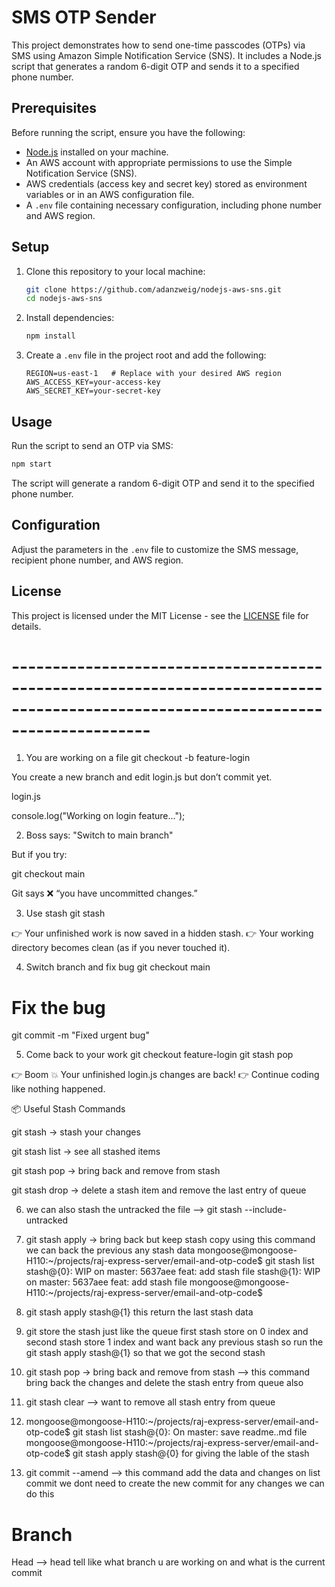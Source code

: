 # SMS OTP Sender

This project demonstrates how to send one-time passcodes (OTPs) via SMS using Amazon Simple Notification Service (SNS). It includes a Node.js script that generates a random 6-digit OTP and sends it to a specified phone number.

## Prerequisites

Before running the script, ensure you have the following:

- [Node.js](https://nodejs.org/) installed on your machine.
- An AWS account with appropriate permissions to use the Simple Notification Service (SNS).
- AWS credentials (access key and secret key) stored as environment variables or in an AWS configuration file.
- A `.env` file containing necessary configuration, including phone number and AWS region.

## Setup

1. Clone this repository to your local machine:

   ```bash
   git clone https://github.com/adanzweig/nodejs-aws-sns.git
   cd nodejs-aws-sns
   ```

2. Install dependencies:

   ```bash
   npm install
   ```

3. Create a `.env` file in the project root and add the following:

   ```env
   REGION=us-east-1   # Replace with your desired AWS region
   AWS_ACCESS_KEY=your-access-key
   AWS_SECRET_KEY=your-secret-key
   ```

## Usage

Run the script to send an OTP via SMS:

```bash
npm start
```

The script will generate a random 6-digit OTP and send it to the specified phone number.

## Configuration

Adjust the parameters in the `.env` file to customize the SMS message, recipient phone number, and AWS region.

## License

This project is licensed under the MIT License - see the [LICENSE](LICENSE) file for details.

# -----------------------------------------------------------------------------------------------------------------------------------

1. You are working on a file
   git checkout -b feature-login

You create a new branch and edit login.js but don’t commit yet.

login.js

console.log("Working on login feature...");

2. Boss says: "Switch to main branch"

But if you try:

git checkout main

Git says ❌ “you have uncommitted changes.”

3. Use stash
   git stash

👉 Your unfinished work is now saved in a hidden stash.
👉 Your working directory becomes clean (as if you never touched it).

4. Switch branch and fix bug
   git checkout main

# Fix the bug

git commit -m "Fixed urgent bug"

5. Come back to your work
   git checkout feature-login
   git stash pop

👉 Boom 💥 Your unfinished login.js changes are back!
👉 Continue coding like nothing happened.

📦 Useful Stash Commands

git stash → stash your changes

git stash list → see all stashed items

git stash pop → bring back and remove from stash

git stash drop → delete a stash item and remove the last entry of queue

6. we can also stash the untracked the file --> git stash --include-untracked
7. git stash apply → bring back but keep stash copy using this command we can back the previous any stash data
   mongoose@mongoose-H110:~/projects/raj-express-server/email-and-otp-code$ git stash list
   stash@{0}: WIP on master: 5637aee feat: add stash file
   stash@{1}: WIP on master: 5637aee feat: add stash file
   mongoose@mongoose-H110:~/projects/raj-express-server/email-and-otp-code$
8. git stash apply stash@{1} this return the last stash data
9. git store the stash just like the queue first stash store on 0 index and second stash store 1 index and want back any previous stash
   so run the git stash apply stash@{1} so that we got the second stash

10. git stash pop → bring back and remove from stash --> this command bring back the changes and delete the stash entry from queue also
11. git stash clear --> want to remove all stash entry from queue
12. mongoose@mongoose-H110:~/projects/raj-express-server/email-and-otp-code$ git stash list
    stash@{0}: On master: save readme..md file
    mongoose@mongoose-H110:~/projects/raj-express-server/email-and-otp-code$ git stash apply stash@{0}
    for giving the lable of the stash

13. git commit --amend --> this command add the data and changes on list commit we dont need to create the new commit for any changes we can do this

# Branch

Head --> head tell like what branch u are working on and what is the current commit
